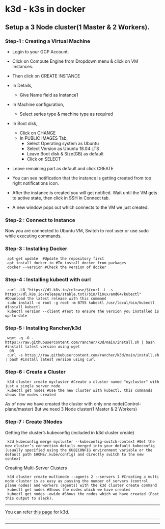 <!-- Headings -->
# **k3d - k3s in docker**

## **Setup a 3 Node cluster(1 Master & 2 Workers).**

### **Step-1 : Creating a Virtual Machine**
<!-- UL -->
* Login to your GCP  Account.

* Click on Compute Engine from Dropdown menu & click on VM Instances.
* Then click on CREATE INSTANCE
* In Details,
    * Give Name field as Instance1
* In Machine configuration,
    * Select series type & machine type as required
* In Boot disk,
    * Click on CHANGE
    * In PUBLIC IMAGES Tab,
        * Select Operating system as Ubuntu
        * Select Version as Ubuntu 18.04 LTS
        * Leave Boot disk & Size(GB) as default
        * Click on SELECT
* Leave remaining part as default and click CREATE
* You can see notification that the instance is getting created from top right notifications icon.
* After the instance is created you will get notified. Wait until the VM gets to active state, then click in SSH in Connect tab.
* A new window pops out which connects to the VM we just created.

### **Step-2 : Connect to Instance**
Now you are connected to Ubuntu VM,
Switch to root user or use sudo while executing commands.

### **Step-3 : Installing Docker**
<!-- Code Blocks -->
```
 apt-get update  #Update the repository first
 apt install docker.io #To install docker from packages
 docker --version #Check the version of docker
 ```

### **Step-4 : Installing kubectl with curl**
<!-- Code Blocks -->
```
 curl -LO "https://dl.k8s.io/release/$(curl -L -s https://dl.k8s.io/release/stable.txt)/bin/linux/amd64/kubectl" #Download the latest release with this command
 sudo install -o root -g root -m 0755 kubectl /usr/local/bin/kubectl #Install kubectl
 kubectl version --client #Test to ensure the version you installed is up-to-date
 ```

### **Step-5 : Installing Rancher/k3d**
<!-- Code Blocks -->
```
 wget -q -O - https://raw.githubusercontent.com/rancher/k3d/main/install.sh | bash #install latest version using wget
  OR
 curl -s https://raw.githubusercontent.com/rancher/k3d/main/install.sh | bash #install latest version using curl
 ```

### **Step-6 : Create a Cluster**
<!-- Code Blocks -->
```
 k3d cluster create mycluster #Create a cluster named "mycluster" with just a single server node
 kubectl get nodes #Use the new cluster with kubectl, this commands shows the nodes created
 ```

As of now we have created the cluster with only one node(Control-plane/master)
But we need 3 Node cluster(1 Master & 2 Workers)

### **Step-7 : Create 3Nodes**
Getting the cluster’s kubeconfig (included in k3d cluster create)
<!-- Code Blocks -->
```
 k3d kubeconfig merge mycluster --kubeconfig-switch-context #Get the new cluster’s connection details merged into your default kubeconfig (usually specified using the KUBECONFIG environment variable or the default path $HOME/.kube/config) and directly switch to the new context
 ```

Creating Multi-Server Clusters
<!-- Code Blocks -->
```
 k3d cluster create multinode --agents 2 --servers 1 #Creating a multi node cluster is as easy as passing the number of servers (control plane nodes) and workers (agents) with the k3d cluster create command
 kubectl get nodes #Shows the nodes which we have created
 kubectl get nodes -owide #Shows the nodes which we have created (Post this output to slack).
 ```
 <!-- Horizontal Rule -->
---
 <!-- Links -->
You can refer [this page](https://k3d.io/v5.1.0/) for k3d.

<!-- Horizontal Rule -->
---
---